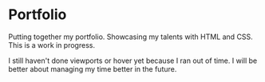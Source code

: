 # Portfolio

  Putting together my portfolio. Showcasing my talents with HTML and CSS. This is a work in progress.
  
  I still haven't done viewports or hover yet because I ran out of time. I will be better about managing my time better in the future.
